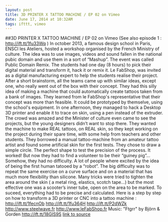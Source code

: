 ```yaml
---
layout: post
title: 3D PRINTER X TATTOO MACHINE / EP 02 on Vimeo
date: June 17, 2014 at 10:32AM
tags: ifttt, vimeo
---
```

##3D PRINTER X TATTOO MACHINE / EP 02 on Vimeo
(See also episode 1 : http://ift.tt/1fu33Wq ) In october 2013, a famous design school in Paris, ENSCI les Ateliers, hosted a workshop organised by the French Ministry of culture. The idea was to use images, videos and sound fallen in the national pubic domain and use them in a sort of “Mashup”. The event was called Public Domain Remix. The students had one day (8 hours) to pick their digital material and transform it, hack it or remix it. Le FabShop, was invited as a digital manufacturing expert to help the students realise their project. After a short brainstorm, all the teams came up with similar ideas, except one, who really went out of the box with their concept. They had this silly idea of making a machine that could automatically create tattoos taken from a bank of images. They learned from le FabShop's representative that their concept was more than feasible. It could be prototyped by themselve, using the school's equipment. In one afternoon, they managed to hack a Desktop 3D printer and enable it to trace on skin, using a pen instead of the extruder. The crowd was amazed and the Minister of culture even came to see the projects, but the young designers didn’t want to stop there. They wanted the machine to make REAL tattoos, on REAL skin, so they kept working on the project during their spare time, with some help from teachers and other students. They borrowed a manual tattoo-machine from an amateur tattoo artist and found some artificial skin for the first tests. They chose to draw a simple circle. The perfect shape to test the precision of the process. It worked! But now they had to find a volunteer to be their “guiney pig”… Somehow, they had no difficulty. A lot of people where excited by the idea of being the first human tatooed by a “robot”. The big difficulty was to repeat the same exercise on a curve surface and on a material that has much more flexibility than silicone. Many tricks were tried to tighten the area around the skin ( a metal ring, elastics, scotch tape...) but the most effective one was a scooter’s inner tube, open on the area to be marked. To suceed, everything had to be precise and calculated. Here is a step by step on how to transform a 3D printer or CNC into a tattoo machine : http://ift.tt/1fecnOb http://ift.tt/1fu364H http://ift.tt/P2dWZk http://www.steelwave.fr http://www.leFabShop.fr Music: &quot;Ftgrr&quot; by Björn &amp; Gorden http://ift.tt/18GIS9S
[link to source](http://ift.tt/P2dV7v) 
